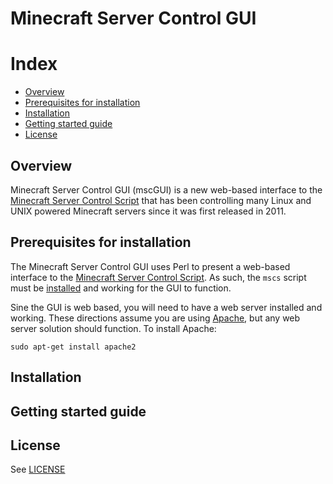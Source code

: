 # Minecraft Server Control GUI

# Index
* [Overview](#overview)
* [Prerequisites for installation](#prerequisites-for-installation)
* [Installation](#installation)
* [Getting started guide](#getting-started-guide)
* [License](LICENSE)


## Overview
Minecraft Server Control GUI (mscGUI) is a new web-based interface to the [Minecraft Server Control Script](https://github.com/MinecraftServerControl/mscs) that has been controlling many Linux and UNIX powered Minecraft servers since it was first released in 2011.


## Prerequisites for installation

The Minecraft Server Control GUI uses Perl to present a web-based interface to the [Minecraft Server Control Script](https://github.com/MinecraftServerControl/mscs).  As such, the `mscs` script must be [installed](https://github.com/MinecraftServerControl/mscs/blob/master/README.md#installation) and working for the GUI to function.

Sine the GUI is web based, you will need to have a web server installed and working.  These directions assume you are using [Apache](https://httpd.apache.org), but any web server solution should function.  To install Apache:

    sudo apt-get install apache2



## Installation


## Getting started guide


## License

See [LICENSE](LICENSE)
